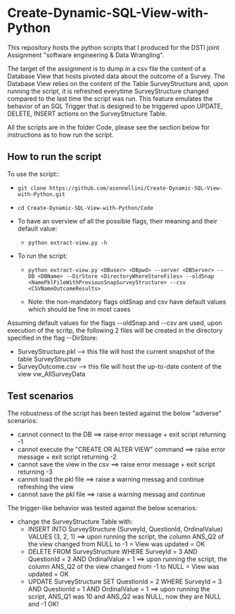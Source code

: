 # Create-Dynamic-SQL-View-with-Python


This repository hosts the python scripts that I produced for the DSTI joint Assignment "software engineering & Data Wrangling".

The target of the assignment is to dump in a csv file the content of a Database View that hosts pivoted data about the outcome of a Survey.
The Database View relies on the content of the Table SurveyStructure and, upon running the script, it is refreshed everytime SurveyStructure changed compared to the last time the script was run. This feature emulates the behavior of an SQL Trigger that is designed to be triggered upon UPDATE, DELETE, INSERT  actions on the SurveyStructure Table.

All the scripts are in the folder Code, please see the section below for instructions as to how run the script.


## How to run the script
To use the script::

- ``` git clone https://github.com/asonnellini/Create-Dynamic-SQL-View-with-Python.git ```
- ``` cd Create-Dynamic-SQL-View-with-Python/Code ```
- To have an overview of all the possible flags, their meaning and their default value:
	- ``` python extract-view.py -h ```

- To run the script:
	- ``` python extract-view.py <DBuser> <DBpwd> --server <DBServer> --DB <DBName> --DirStore <DirectoryWhereStoreFiles> --oldSnap <NamePklFileWithPreviousSnapSurveyStructure> --csv <CSVNameOutcomeResults> ```

	- Note: the non-mandatory flags oldSnap and csv have default values which should be fine in most cases

Assuming default values for the flags --oldSnap and --csv are used, upon execution of the scritp, the following 2 files will be created in the directory specified in the flag --DirStore:
- SurveyStructure.pkl  --> this file will host the current snapshot of the table SurveyStructure
- SurveyOutcome.csv --> this file will host the up-to-date content of the view vw_AllSurveyData


 ## Test scenarios
 
 The robustness of the script has been tested against the below "adverse" scenarios:
 
- cannot connect to the DB ==> raise error message + exit script returning -1
- cannot execute the "CREATE OR ALTER VIEW" command ==> raise error message + exit script returning -2
- cannot save the view in the csv ==> raise error message + exit script returning -3
- cannot load the pkl file ==> raise a warning messag and continue refreshing the view
- cannot save the pkl file ==> raise a warning messag and continue 
 
 The trigger-like behavior was tested against the below scenarios:

- change the SurveyStructure Table with:
	- INSERT INTO SurveyStructure (SurveyId, QuestionId, OrdinalValue) VALUES	(3, 2, 1) ==> upon running the script, the column ANS_Q2 of the view changed from NULL to -1 = View was updated = OK
	- DELETE FROM SurveyStructure WHERE SurveyId = 3 AND QuestionId = 2 AND OrdinalValue = 1 ==> upon running the script, the column ANS_Q2 of the view changed from -1 to NULL = View was updated = OK
	- UPDATE SurveyStructure SET QuestionId = 2 WHERE SurveyId = 3 AND QuestionId = 1 AND OrdinalValue = 1 ==> upon running the script, ANS_Q1 was 10 and ANS_Q2 was NULL, now they are NULL and -1 OK!